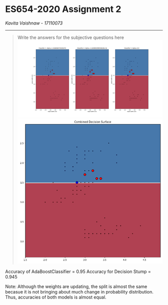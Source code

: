 # ES654-2020 Assignment 2

*Kavita Vaishnaw* - *17110073*

------

> Write the answers for the subjective questions here
![Plot for Iris dataset](q1-1.png)
![Plot for Iris dataset](q1-2.png)

Accuracy of AdaBoostClassifier = 0.95
Accuracy for Decision Stump = 0.945

Note: Although the weights are updating, the split is almost the same becasue it is not  bringing about much change in probability distribution. Thus, accuracies of both models is almost equal.
